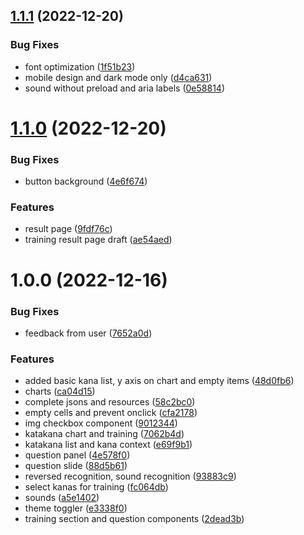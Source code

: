 ## [1.1.1](https://github.com/dastasoft/kana-trainer/compare/v1.1.0...v1.1.1) (2022-12-20)


### Bug Fixes

* font optimization ([1f51b23](https://github.com/dastasoft/kana-trainer/commit/1f51b233ef5076be523e0f5a6d87dc8b01d94fa1))
* mobile design and dark mode only ([d4ca631](https://github.com/dastasoft/kana-trainer/commit/d4ca63168425c40529820caef29e821d5267a963))
* sound without preload and aria labels ([0e58814](https://github.com/dastasoft/kana-trainer/commit/0e58814206fcfc027e685552c61f8c4678e87558))

# [1.1.0](https://github.com/dastasoft/kana-trainer/compare/v1.0.0...v1.1.0) (2022-12-20)


### Bug Fixes

* button background ([4e6f674](https://github.com/dastasoft/kana-trainer/commit/4e6f67498c35bc1aff17af3c41bfdab5479ea913))


### Features

* result page ([9fdf76c](https://github.com/dastasoft/kana-trainer/commit/9fdf76c0095b7eb15626acd426c30249091ffa50))
* training result page draft ([ae54aed](https://github.com/dastasoft/kana-trainer/commit/ae54aedd8b2b27e6717430c03d42ce7ed5007ce5))

# 1.0.0 (2022-12-16)


### Bug Fixes

* feedback from user ([7652a0d](https://github.com/dastasoft/kana-trainer/commit/7652a0d00e4e930d332e63a2ea2edda3b0acce8c))


### Features

* added basic kana list, y axis on chart and empty items ([48d0fb6](https://github.com/dastasoft/kana-trainer/commit/48d0fb60c87c21eded99529e296bc9fc51cd336f))
* charts ([ca04d15](https://github.com/dastasoft/kana-trainer/commit/ca04d1508f3ee58272fea87cfb3e942809d9a0ea))
* complete jsons and resources ([58c2bc0](https://github.com/dastasoft/kana-trainer/commit/58c2bc003c7f1dddddfbfece81311f723bd5f8fe))
* empty cells and prevent onclick ([cfa2178](https://github.com/dastasoft/kana-trainer/commit/cfa21784d1d68634a13f923b65c033fc72971700))
* img checkbox component ([9012344](https://github.com/dastasoft/kana-trainer/commit/90123441c8b349923787e6ae78a03dfef52ef170))
* katakana chart and training ([7062b4d](https://github.com/dastasoft/kana-trainer/commit/7062b4df270b3d17dfab3e960872c826fd7fb826))
* katakana list and kana context ([e69f9b1](https://github.com/dastasoft/kana-trainer/commit/e69f9b168ee28fa617cf4562385f327af1944af9))
* question panel ([4e578f0](https://github.com/dastasoft/kana-trainer/commit/4e578f08774b586d4eca57feb8870c55e6f18712))
* question slide ([88d5b61](https://github.com/dastasoft/kana-trainer/commit/88d5b617f74dd5896df6483524b8d910c9263379))
* reversed recognition, sound recognition ([93883c9](https://github.com/dastasoft/kana-trainer/commit/93883c9831851dd6bc4d4f8e64f418108d236f16))
* select kanas for training ([fc064db](https://github.com/dastasoft/kana-trainer/commit/fc064dbeff049e55687ebb41cee8e97df39e34bf))
* sounds ([a5e1402](https://github.com/dastasoft/kana-trainer/commit/a5e14023b212b304f947028010b283c5be5418aa))
* theme toggler ([e3338f0](https://github.com/dastasoft/kana-trainer/commit/e3338f00b95ae2e362c3b74287913b83b674fede))
* training section and question components ([2dead3b](https://github.com/dastasoft/kana-trainer/commit/2dead3b75031c416cc7e77f34a6468f31a856844))
